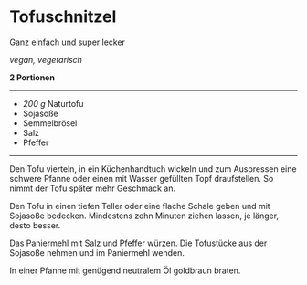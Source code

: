 # Tofuschnitzel

Ganz einfach und super lecker

*vegan, vegetarisch*

**2 Portionen**

---

- *200 g* Naturtofu
- Sojasoße
- Semmelbrösel
- Salz
- Pfeffer

---

Den Tofu vierteln, in ein Küchenhandtuch wickeln und zum Auspressen eine schwere Pfanne oder einen mit Wasser gefüllten Topf draufstellen. So nimmt der Tofu später mehr Geschmack an.

Den Tofu in einen tiefen Teller oder eine flache Schale geben und mit Sojasoße bedecken. Mindestens zehn Minuten ziehen lassen, je länger, desto besser.

Das Paniermehl mit Salz und Pfeffer würzen. Die Tofustücke aus der Sojasoße nehmen und im Paniermehl wenden.

In einer Pfanne mit genügend neutralem Öl goldbraun braten.
